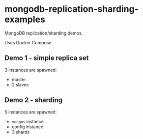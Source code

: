 # mongodb-replication-sharding-examples
MongoDB replication/sharding demos.

Uses Docker Compose.

## Demo 1 - simple replica set
3 instances are spawned:
 * master
 * 2 slaves

## Demo 2 - sharding
5 instances are spawned:
 * `mongos` instance
 * config instance
 * 3 shards
